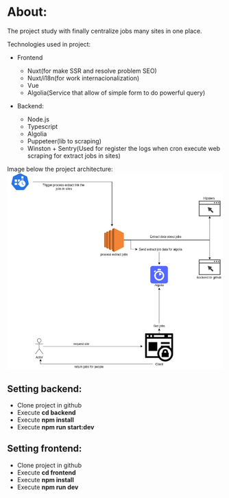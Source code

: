 About:
=========

The project study with finally centralize jobs many sites in one place.

Technologies used in project:
- Frontend
   - Nuxt(for make SSR and resolve problem SEO)
   - Nuxt/i18n(for work internacionalization)
   - Vue
   - Algolia(Service that allow of simple form to do powerful query)

- Backend:
   - Node.js
   - Typescript
   - Algolia
   - Puppeteer(lib to scraping)
   - Winston + Sentry(Used for register the logs when cron execute web scraping for extract jobs in sites) 


Image below the project architecture:
![architecture](./architecture.png)


Setting backend:
-----------------

- Clone project in github
- Execute **cd backend**
- Execute **npm install**
- Execute **npm run start:dev**


Setting frontend:
-----------------

- Clone project in github
- Execute **cd frontend**
- Execute **npm install**
- Execute **npm run dev**



